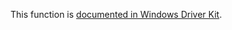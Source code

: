 This function is [documented in Windows Driver Kit](https://learn.microsoft.com/en-us/windows-hardware/drivers/ddi/wdm/nf-wdm-insertheadlist).

